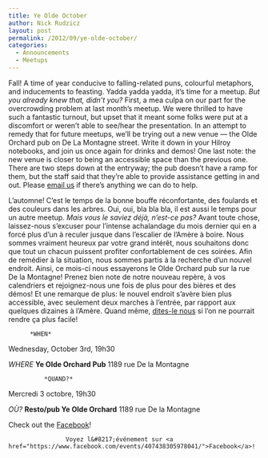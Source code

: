 ```yaml
---
title: Ye Olde October
author: Nick Rudzicz
layout: post
permalink: /2012/09/ye-olde-october/
categories:
  - Announcements
  - Meetups
---
```


Fall! A time of year conducive to falling-related puns, colourful metaphors, and inducements to feasting. Yadda yadda yadda, it&#8217;s time for a meetup. *But you already knew that, didn&#8217;t you?*
First, a mea culpa on our part for the overcrowding problem at last month&#8217;s meetup. We were thrilled to have such a fantastic turnout, but upset that it meant some folks were put at a discomfort or weren&#8217;t able to see/hear the presentation. In an attempt to remedy that for future meetups, we&#8217;ll be trying out a new venue &#8212; the Olde Orchard pub on De La Montagne street.
Write it down in your Hilroy notebooks, and join us once again for drinks and demos!
One last note: the new venue is closer to being an accessible space than the previous one. There are two steps down at the entryway; the pub doesn&#8217;t have a ramp for them, but the staff said that they&#8217;re able to provide assistance getting in and out. Please <a href="mailto:bakedgoodsBUTWITHOUTTHESEWORDSFORSPAM@REMOVETHISPARTTOOmrgs.ca">email us</a> if there&#8217;s anything we can do to help.

L&#8217;automne! C&#8217;est le temps de la bonne bouffe r&eacute;confortante, des foulards et des couleurs dans les arbres. Oui, oui, bla bla bla, il est aussi le temps pour un autre meetup. *Mais vous le saviez d&eacute;j&agrave;, n&#8217;est-ce pas?*
Avant toute chose, laissez-nous s&#8217;excuser pour l&#8217;intense achalandage du mois dernier qui en a forc&eacute; plus d&#8217;un &agrave; reculer jusque dans l&#8217;escalier de l&#8217;Am&egrave;re &agrave; boire. Nous sommes vraiment heureux par votre grand int&eacute;r&ecirc;t, nous souhaitons donc que tout un chacun puissent profiter confortablement de ces soir&eacute;es. Afin de rem&eacute;dier &agrave; la situation, nous sommes partis &agrave; la recherche d&#8217;un nouvel endroit. Ainsi, ce mois-ci nous essayerons le Olde Orchard pub sur la rue De la Montagne!
Prenez bien note de notre nouveau rep&egrave;re, &agrave; vos calendriers et rejoignez-nous une fois de plus pour des bi&egrave;res et des d&eacute;mos!
Et une remarque de plus: le nouvel endroit s&#8217;av&egrave;re bien plus accessible, avec seulement deux marches &agrave; l&#8217;entr&eacute;e, par rapport aux quelques dizaines &agrave; l&#8217;Am&egrave;re. Quand m&ecirc;me, <a href="mailto:bakedgoodsBUTWITHOUTTHESEWORDSFORSPAM@REMOVETHISPARTTOOmrgs.ca">dites-le nous</a> si l&#8217;on ne pourrait rendre &ccedil;a plus facile!

        

        
        
          *WHEN*
 Wednesday, October 3rd, 19h30</p> <p>
            *WHERE*
 **Ye Olde Orchard Pub**
 1189 rue De la Montagne

              *QUAND?*
 Mercredi 3 octobre, 19h30</p> <p>
                *OÙ?*
 **Resto/pub Ye Olde Orchard**
 1189 rue De la Montagne
 

                


Check out the <a href="https://www.facebook.com/events/407438305978041/">Facebook</a>!

                    Voyez l&#8217;événement sur <a href="https://www.facebook.com/events/407438305978041/">Facebook</a>!
                  

                  
                  
                  

